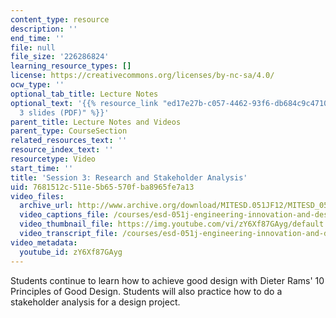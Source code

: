 ```yaml
---
content_type: resource
description: ''
end_time: ''
file: null
file_size: '226286824'
learning_resource_types: []
license: https://creativecommons.org/licenses/by-nc-sa/4.0/
ocw_type: ''
optional_tab_title: Lecture Notes
optional_text: '{{% resource_link "ed17e27b-c057-4462-93f6-db684c9c4710" "Lecture
  3 slides (PDF)" %}}'
parent_title: Lecture Notes and Videos
parent_type: CourseSection
related_resources_text: ''
resource_index_text: ''
resourcetype: Video
start_time: ''
title: 'Session 3: Research and Stakeholder Analysis'
uid: 7681512c-511e-5b65-570f-ba8965fe7a13
video_files:
  archive_url: http://www.archive.org/download/MITESD.051JF12/MITESD_051JF12_lec03_300k.mp4
  video_captions_file: /courses/esd-051j-engineering-innovation-and-design-fall-2012/f1dd74c20dfb5b5790b10e9beb637512_zY6Xf87GAyg.vtt
  video_thumbnail_file: https://img.youtube.com/vi/zY6Xf87GAyg/default.jpg
  video_transcript_file: /courses/esd-051j-engineering-innovation-and-design-fall-2012/609f9b6d1dec42d8197cdc97b5546489_zY6Xf87GAyg.pdf
video_metadata:
  youtube_id: zY6Xf87GAyg
---
```


Students continue to learn how to achieve good design with Dieter Rams' 10 Principles of Good Design. Students will also practice how to do a stakeholder analysis for a design project.


